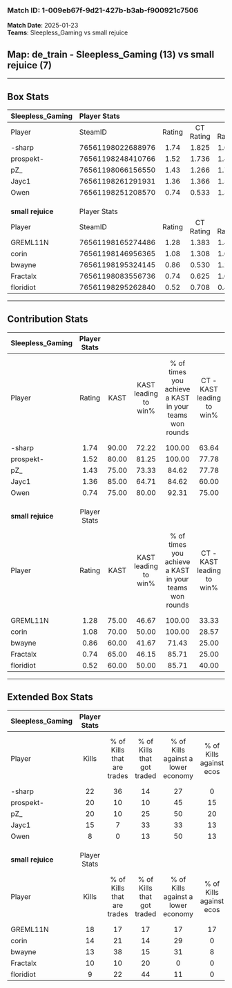 ### Match ID: 1-009eb67f-9d21-427b-b3ab-f900921c7506  
**Match Date**: 2025-01-23  
**Teams**: Sleepless_Gaming vs small rejuice  

## **Map**: de_train - Sleepless_Gaming (13) vs small rejuice (7)  
---  

## Box Stats  

| **Sleepless_Gaming** | Player Stats      |        |           |          |       |       |       |         |        |      |     |
| :- | :- | :-: | :-: | :-: | :-: | :-: | :-: | :-: | :-: | :-: | :-: |
| Player               | SteamID           | Rating | CT Rating | T Rating | KAST  |  ADR  | Kills | Assists | Deaths | K/D  | HS% |
| -sharp               | 76561198022688976 |  1.74  |   1.825   |  1.691   | 90.00 | 105.5 |  22   |    6    |   11   | 2.00 | 59  |
| prospekt-            | 76561198248410766 |  1.52  |   1.736   |  1.408   | 80.00 | 104.8 |  20   |    5    |   13   | 1.54 | 45  |
| pZ_                  | 76561198066156550 |  1.43  |   1.266   |  1.742   | 75.00 | 99.8  |  20   |    2    |   14   | 1.43 | 60  |
| Jayc1                | 76561198261291931 |  1.36  |   1.366   |  1.558   | 85.00 | 89.3  |  15   |    8    |   11   | 1.36 | 40  |
| Owen                 | 76561198251208570 |  0.74  |   0.533   |  1.326   | 75.00 | 51.0  |   8   |    5    |   15   | 0.53 | 50  |
|                      |                   |        |           |          |       |       |       |         |        |      |     |
|                      |                   |        |           |          |       |       |       |         |        |      |     |
|                      |                   |        |           |          |       |       |       |         |        |      |     |
| **small rejuice**    | Player Stats      |        |           |          |       |       |       |         |        |      |     |
| Player               | SteamID           | Rating | CT Rating | T Rating | KAST  |  ADR  | Kills | Assists | Deaths | K/D  | HS% |
| GREML11N             | 76561198165274486 |  1.28  |   1.383   |  1.432   | 75.00 | 79.5  |  18   |    3    |   14   | 1.29 | 38  |
| corin                | 76561198146956365 |  1.08  |   1.308   |  1.072   | 70.00 | 95.1  |  14   |    5    |   16   | 0.88 | 92  |
| bwayne               | 76561198195324145 |  0.86  |   0.530   |  1.223   | 60.00 | 80.0  |  13   |    5    |   18   | 0.72 | 61  |
| Fractalx             | 76561198083556736 |  0.74  |   0.625   |  1.002   | 65.00 | 68.8  |  10   |    7    |   18   | 0.56 | 80  |
| floridiot            | 76561198295262840 |  0.52  |   0.708   |  0.478   | 60.00 | 37.4  |   9   |    3    |   19   | 0.47 | 66  |
---  

## Contribution Stats  

| **Sleepless_Gaming** | Player Stats |       |                      |                                                        |                           |                                                             |                          |                                                            |
| :- | :-: | :-: | :-: | :-: | :-: | :-: | :-: | :-: |
| Player               |    Rating    | KAST  | KAST leading to win% | % of times you achieve a KAST in your teams won rounds | CT - KAST leading to win% | CT - % of times you achieve a KAST in your teams won rounds | T - KAST leading to win% | T - % of times you achieve a KAST in your teams won rounds |
| -sharp               |     1.74     | 90.00 |        72.22         |                         100.00                         |           63.64           |                           100.00                            |          85.71           |                           100.00                           |
| prospekt-            |     1.52     | 80.00 |        81.25         |                         100.00                         |           77.78           |                           100.00                            |          85.71           |                           100.00                           |
| pZ_                  |     1.43     | 75.00 |        73.33         |                         84.62                          |           77.78           |                           100.00                            |          66.67           |                           66.67                            |
| Jayc1                |     1.36     | 85.00 |        64.71         |                         84.62                          |           60.00           |                            85.71                            |          71.43           |                           83.33                            |
| Owen                 |     0.74     | 75.00 |        80.00         |                         92.31                          |           75.00           |                            85.71                            |          85.71           |                           100.00                           |
|                      |              |       |                      |                                                        |                           |                                                             |                          |                                                            |
|                      |              |       |                      |                                                        |                           |                                                             |                          |                                                            |
|                      |              |       |                      |                                                        |                           |                                                             |                          |                                                            |
| **small rejuice**    | Player Stats |       |                      |                                                        |                           |                                                             |                          |                                                            |
| Player               |    Rating    | KAST  | KAST leading to win% | % of times you achieve a KAST in your teams won rounds | CT - KAST leading to win% | CT - % of times you achieve a KAST in your teams won rounds | T - KAST leading to win% | T - % of times you achieve a KAST in your teams won rounds |
| GREML11N             |     1.28     | 75.00 |        46.67         |                         100.00                         |           33.33           |                           100.00                            |          55.56           |                           100.00                           |
| corin                |     1.08     | 70.00 |        50.00         |                         100.00                         |           28.57           |                           100.00                            |          71.43           |                           100.00                           |
| bwayne               |     0.86     | 60.00 |        41.67         |                         71.43                          |           25.00           |                            50.00                            |          50.00           |                           80.00                            |
| Fractalx             |     0.74     | 65.00 |        46.15         |                         85.71                          |           25.00           |                            50.00                            |          55.56           |                           100.00                           |
| floridiot            |     0.52     | 60.00 |        50.00         |                         85.71                          |           40.00           |                           100.00                            |          57.14           |                           80.00                            |
---  

## Extended Box Stats  

| **Sleepless_Gaming** | Player Stats |                            |                            |                                    |                         |                              |                                 |        |                             |                                     |                          |                               |                            |
| :- | :-: | :-: | :-: | :-: | :-: | :-: | :-: | :-: | :-: | :-: | :-: | :-: | :-: |
| Player               |    Kills     | % of Kills that are trades | % of Kills that got traded | % of Kills against a lower economy | % of Kills against ecos | % of Kills that are flawless | % of Kills that are close duels | Deaths | % of Deaths that get traded | % of Deaths against a lower economy | % of Deaths against ecos | % of Deaths that are flawless | % of Deaths that are close |
| -sharp               |      22      |             36             |             14             |                 27                 |            0            |              55              |                5                |   11   |             18              |                 36                  |            9             |              55               |             0              |
| prospekt-            |      20      |             10             |             10             |                 45                 |           15            |              50              |               25                |   13   |             23              |                 23                  |            0             |              69               |             15             |
| pZ_                  |      20      |             10             |             25             |                 50                 |           20            |              60              |               20                |   14   |              7              |                 29                  |            0             |              64               |             7              |
| Jayc1                |      15      |             7              |             33             |                 33                 |           13            |              67              |                7                |   11   |             27              |                 18                  |            0             |              45               |             9              |
| Owen                 |      8       |             0              |             13             |                 50                 |           13            |              75              |               13                |   15   |             27              |                 27                  |            7             |              73               |             0              |
|                      |              |                            |                            |                                    |                         |                              |                                 |        |                             |                                     |                          |                               |                            |
|                      |              |                            |                            |                                    |                         |                              |                                 |        |                             |                                     |                          |                               |                            |
|                      |              |                            |                            |                                    |                         |                              |                                 |        |                             |                                     |                          |                               |                            |
| **small rejuice**    | Player Stats |                            |                            |                                    |                         |                              |                                 |        |                             |                                     |                          |                               |                            |
| Player               |    Kills     | % of Kills that are trades | % of Kills that got traded | % of Kills against a lower economy | % of Kills against ecos | % of Kills that are flawless | % of Kills that are close duels | Deaths | % of Deaths that get traded | % of Deaths against a lower economy | % of Deaths against ecos | % of Deaths that are flawless | % of Deaths that are close |
| GREML11N             |      18      |             17             |             17             |                 17                 |           17            |              83              |                6                |   14   |             29              |                  7                  |            0             |              64               |             7              |
| corin                |      14      |             21             |             14             |                 29                 |            0            |              50              |               14                |   16   |             19              |                 13                  |            6             |              56               |             31             |
| bwayne               |      13      |             38             |             15             |                 31                 |            8            |              54              |                8                |   18   |             17              |                 11                  |            0             |              50               |             22             |
| Fractalx             |      10      |             10             |             20             |                 0                  |            0            |              40              |                0                |   18   |             22              |                 11                  |            0             |              50               |             11             |
| floridiot            |      9       |             22             |             44             |                 11                 |            0            |              67              |                0                |   19   |             11              |                 16                  |            5             |              74               |             0              |
